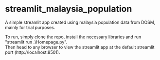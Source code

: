 # streamlit_malaysia_population
A simple streamlit app created using malaysia population data from DOSM, mainly for trial purposes.
 
To run, simply clone the repo, install the necessary libraries and run "streamlit run .\Homepage.py". \
Then head to any browser to view the streamlit app at the default streamlit port (http://localhost:8501).
